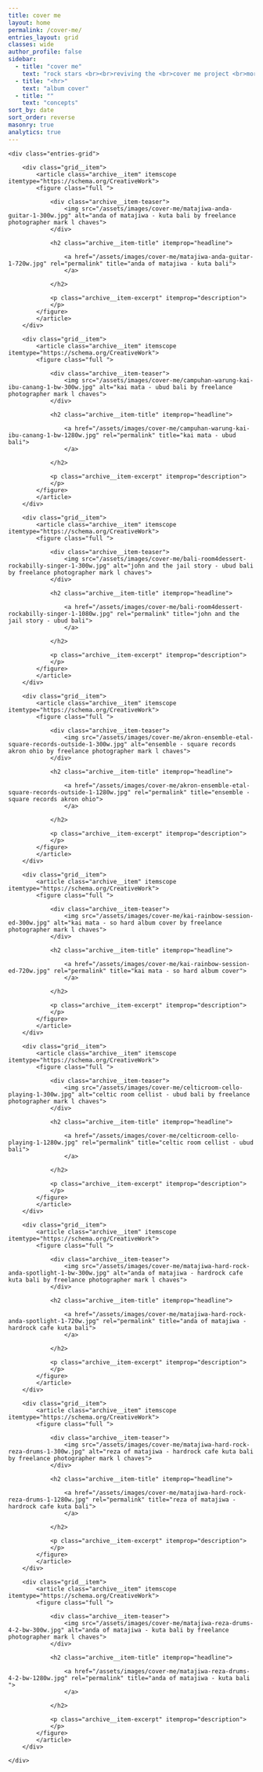 ```yaml
---
title: cover me
layout: home
permalink: /cover-me/
entries_layout: grid
classes: wide
author_profile: false
sidebar:
  - title: "cover me"
    text: "rock stars <br><br>reviving the <br>cover me project <br>more coming soon"
  - title: "<hr>"
    text: "album cover"
  - title: ""
    text: "concepts"
sort_by: date
sort_order: reverse
masonry: true
analytics: true
---
```

<style>
  figure {
    justify-content: center;
  }
  figure, .full {
    margin: 0;
  }
  figure img {
    margin-bottom: 0;
  }
  .archive__subtitle {
    display: none;
  }
</style>
<div class="archive">

    <div class="entries-grid">

        <div class="grid__item">
            <article class="archive__item" itemscope itemtype="https://schema.org/CreativeWork">
            <figure class="full ">

                <div class="archive__item-teaser">
                    <img src="/assets/images/cover-me/matajiwa-anda-guitar-1-300w.jpg" alt="anda of matajiwa - kuta bali by freelance photographer mark l chaves">
                </div>

                <h2 class="archive__item-title" itemprop="headline">

                    <a href="/assets/images/cover-me/matajiwa-anda-guitar-1-720w.jpg" rel="permalink" title="anda of matajiwa - kuta bali">
                    </a>

                </h2>

                <p class="archive__item-excerpt" itemprop="description">
                </p>
            </figure>
            </article>
        </div>

        <div class="grid__item">
            <article class="archive__item" itemscope itemtype="https://schema.org/CreativeWork">
            <figure class="full ">

                <div class="archive__item-teaser">
                    <img src="/assets/images/cover-me/campuhan-warung-kai-ibu-canang-1-bw-300w.jpg" alt="kai mata - ubud bali by freelance photographer mark l chaves">
                </div>

                <h2 class="archive__item-title" itemprop="headline">

                    <a href="/assets/images/cover-me/campuhan-warung-kai-ibu-canang-1-bw-1280w.jpg" rel="permalink" title="kai mata - ubud bali">
                    </a>

                </h2>

                <p class="archive__item-excerpt" itemprop="description">
                </p>
            </figure>
            </article>
        </div>

        <div class="grid__item">
            <article class="archive__item" itemscope itemtype="https://schema.org/CreativeWork">
            <figure class="full ">

                <div class="archive__item-teaser">
                    <img src="/assets/images/cover-me/bali-room4dessert-rockabilly-singer-1-300w.jpg" alt="john and the jail story - ubud bali by freelance photographer mark l chaves">
                </div>

                <h2 class="archive__item-title" itemprop="headline">

                    <a href="/assets/images/cover-me/bali-room4dessert-rockabilly-singer-1-1080w.jpg" rel="permalink" title="john and the jail story - ubud bali">
                    </a>

                </h2>

                <p class="archive__item-excerpt" itemprop="description">
                </p>
            </figure>
            </article>
        </div>

        <div class="grid__item">
            <article class="archive__item" itemscope itemtype="https://schema.org/CreativeWork">
            <figure class="full ">

                <div class="archive__item-teaser">
                    <img src="/assets/images/cover-me/akron-ensemble-etal-square-records-outside-1-300w.jpg" alt="ensemble - square records akron ohio by freelance photographer mark l chaves">
                </div>

                <h2 class="archive__item-title" itemprop="headline">

                    <a href="/assets/images/cover-me/akron-ensemble-etal-square-records-outside-1-1280w.jpg" rel="permalink" title="ensemble - square records akron ohio">
                    </a>

                </h2>

                <p class="archive__item-excerpt" itemprop="description">
                </p>
            </figure>
            </article>
        </div>

        <div class="grid__item">
            <article class="archive__item" itemscope itemtype="https://schema.org/CreativeWork">
            <figure class="full ">

                <div class="archive__item-teaser">
                    <img src="/assets/images/cover-me/kai-rainbow-session-ed-300w.jpg" alt="kai mata - so hard album cover by freelance photographer mark l chaves">
                </div>

                <h2 class="archive__item-title" itemprop="headline">

                    <a href="/assets/images/cover-me/kai-rainbow-session-ed-720w.jpg" rel="permalink" title="kai mata - so hard album cover">
                    </a>

                </h2>

                <p class="archive__item-excerpt" itemprop="description">
                </p>
            </figure>
            </article>
        </div>

        <div class="grid__item">
            <article class="archive__item" itemscope itemtype="https://schema.org/CreativeWork">
            <figure class="full ">

                <div class="archive__item-teaser">
                    <img src="/assets/images/cover-me/celticroom-cello-playing-1-300w.jpg" alt="celtic room cellist - ubud bali by freelance photographer mark l chaves">
                </div>

                <h2 class="archive__item-title" itemprop="headline">

                    <a href="/assets/images/cover-me/celticroom-cello-playing-1-1280w.jpg" rel="permalink" title="celtic room cellist - ubud bali">
                    </a>

                </h2>

                <p class="archive__item-excerpt" itemprop="description">
                </p>
            </figure>
            </article>
        </div>

        <div class="grid__item">
            <article class="archive__item" itemscope itemtype="https://schema.org/CreativeWork">
            <figure class="full ">

                <div class="archive__item-teaser">
                    <img src="/assets/images/cover-me/matajiwa-hard-rock-anda-spotlight-1-bw-300w.jpg" alt="anda of matajiwa - hardrock cafe kuta bali by freelance photographer mark l chaves">
                </div>

                <h2 class="archive__item-title" itemprop="headline">

                    <a href="/assets/images/cover-me/matajiwa-hard-rock-anda-spotlight-1-720w.jpg" rel="permalink" title="anda of matajiwa - hardrock cafe kuta bali">
                    </a>

                </h2>

                <p class="archive__item-excerpt" itemprop="description">
                </p>
            </figure>
            </article>
        </div>

        <div class="grid__item">
            <article class="archive__item" itemscope itemtype="https://schema.org/CreativeWork">
            <figure class="full ">

                <div class="archive__item-teaser">
                    <img src="/assets/images/cover-me/matajiwa-hard-rock-reza-drums-1-300w.jpg" alt="reza of matajiwa - hardrock cafe kuta bali by freelance photographer mark l chaves">
                </div>

                <h2 class="archive__item-title" itemprop="headline">

                    <a href="/assets/images/cover-me/matajiwa-hard-rock-reza-drums-1-1280w.jpg" rel="permalink" title="reza of matajiwa - hardrock cafe kuta bali">
                    </a>

                </h2>

                <p class="archive__item-excerpt" itemprop="description">
                </p>
            </figure>
            </article>
        </div>

        <div class="grid__item">
            <article class="archive__item" itemscope itemtype="https://schema.org/CreativeWork">
            <figure class="full ">

                <div class="archive__item-teaser">
                    <img src="/assets/images/cover-me/matajiwa-reza-drums-4-2-bw-300w.jpg" alt="anda of matajiwa - kuta bali by freelance photographer mark l chaves">
                </div>

                <h2 class="archive__item-title" itemprop="headline">

                    <a href="/assets/images/cover-me/matajiwa-reza-drums-4-2-bw-1280w.jpg" rel="permalink" title="anda of matajiwa - kuta bali ">
                    </a>

                </h2>

                <p class="archive__item-excerpt" itemprop="description">
                </p>
            </figure>
            </article>
        </div>

    </div>

</div>
